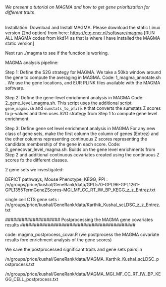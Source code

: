 ###### We present a tutorial on MAGMA  and how to get gene prioritization for different traits  ###################

Installation:
Download and Install MAGMA. Please download the static Linux version (2nd option) from here:
https://ctg.cncr.nl/software/magma [RUN ALL MAGMA codes from kkd14 as that is where I have installed the MAGMA static version]

Next run ./magma to see if the function is working.

MAGMA analysis pipeline:

Step 1: Define the S2G strategy for MAGMA. We take a 50kb window around the gene to compute the averaging in MAGMA. 
Code: 1_magma_annotate.sh . We use the gene locations, and EUR PLINK files available with the MAGMA software.

Step 2: Define the gene-level enrichment analysis in MAGMA
Code: 2_gene_level_magma.sh. This script uses the additional script `gene_magma.sh` and `sumstats_to_pfile.R` that converts the 
sumstats Z scores to p-values and then uses S2G strategy from Step 1 to compute gene level enrichment.

Step 3: Define gene set level enrichment analysis in MAGMA
For any new class of gene sets, make the first column the column of genes (Entrez) and the other columns representing continuous Z scores
representing the candidate membership of the gene in each score. 
Code: 3_genecovar_level_magma.sh. Builds on the gene level enrichments from Step 2 and additional continuous covariates created using the 
continuous Z scores fo the different classes.

2 gene sets we investigated:

DEPICT pathways, Mouse Phenotype, KEGG, PPI : /n/groups/price/kushal/GeneRank/data/GPL570-GPL96-GPL1261-GPL1355TermGeneZScores-MGI_MF_CC_RT_IW_BP_KEGG_z_z_Entrez.txt

single cell CTS gene sets : /n/groups/price/kushal/GeneRank/data/Karthik_Kushal_scLDSC_z_z_Entrez.txt

####################  Postprocessing the MAGMA gene covariates results  ##########################################

code: magma_postprocess_covar.R (we postprocess the MAGMA covariate results fore enrichment analysis of the gene scores)

We save the postprocessed significant traits and gene sets pairs in

/n/groups/price/kushal/GeneRank/data/MAGMA_Karthik_Kushal_scLDSC_postprocess.txt

/n/groups/price/kushal/GeneRank/data/MAGMA_MGI_MF_CC_RT_IW_BP_KEGG_CELL_postprocess.txt


